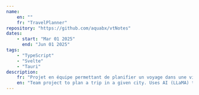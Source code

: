 ```yaml
---
name:
    en: ""
    fr: "TravelPlanner"
repository: "https://github.com/aquabx/vtNotes"
dates:
    - start: "Mar 01 2025"
      end: "Jun 01 2025"
tags:
    - "TypeScript"
    - "Svelte"
    - "Tauri"
description:
    fr: "Projet en équipe permettant de planifier un voyage dans une ville donnée. Utilise l’IA (LLaMA) pour générer un guide personnalisé selon les préférences de l’utilisateur.<br /><br />Technologies et méthodologies :<br />• Frontend : Svelte<br />• Backend : SvelteKit<br />• Base de données : PocketBase<br />• Gestion de groupe : SCRUM<br />• Rôle : ScrumMaster et Développeur"
    en: "Team project to plan a trip in a given city. Uses AI (LLaMA) to generate a personalized guide based on user preferences.<br /><br />Technologies et Methodologies:<br />• Frontend: Svelte<br />• Backend: SvelteKit<br />• Database: PocketBase<br />• Group management: SCRUM<br />• Role: ScrumMaster et Developer"
---
```

